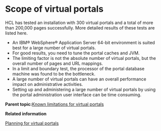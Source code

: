 # Scope of virtual portals 

HCL has tested an installation with 300 virtual portals and a total of more than 200,000 pages successfully. More detailed results of these tests are listed here.

-   An IBM® WebSphere® Application Server 64-bit environment is suited best for a large number of virtual portals.
-   For good results, you need to tune the portal caches and JVM.
-   The limiting factor is not the absolute number of virtual portals, but the overall number of pages and URL mappings.
-   In a limit and boundary test, the processor of the portal database machine was found to be the bottleneck.
-   A large number of virtual portals can have an overall performance impact on administrative activities.
-   Setting up and administering a large number of virtual portals by using the portal administration user interface can be time consuming.

**Parent topic:**[Known limitations for virtual portals ](../admin-system/advpref_limits.md)

**Related information**  


[Planning for virtual portals ](../admin-system/advppln.md)

